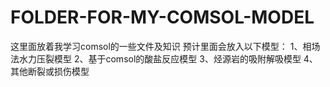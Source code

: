 # FOLDER-FOR-MY-COMSOL-MODEL
这里面放着我学习comsol的一些文件及知识
预计里面会放入以下模型：
1、相场法水力压裂模型
2、基于comsol的酸盐反应模型
3、烃源岩的吸附解吸模型
4、其他断裂或损伤模型
